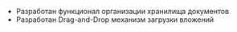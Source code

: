 - Разработан функционал организации хранилища документов
- Разработан Drag-and-Drop механизм загрузки вложений 
